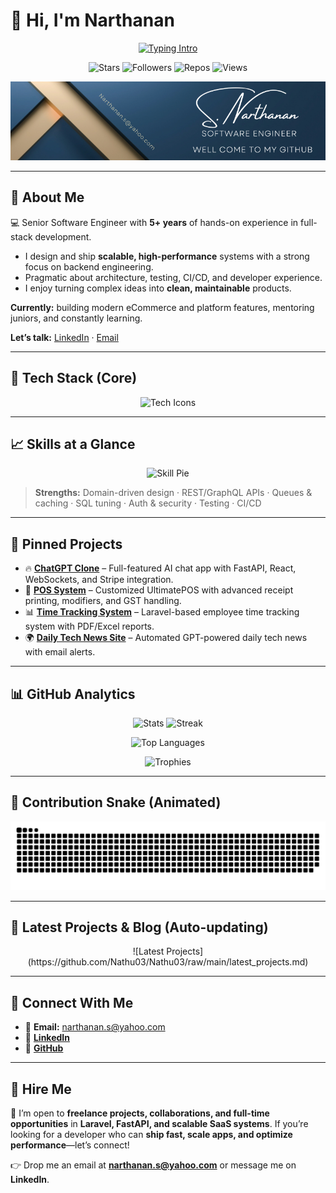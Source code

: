 # 👋 Hi, I'm Narthanan

<p align="center">
  <a href="https://github.com/Nathu03">
    <img src="https://readme-typing-svg.demolab.com?font=Inter&size=28&pause=1500&center=true&vCenter=true&width=750&lines=Senior+Software+Engineer+%7C+Full‑Stack+Builder;5%2B+years+crafting+scalable+web+%26+mobile+apps;Laravel+%7C+React+%7C+Spring+Boot+%7C+Flutter;Clean+code.+Clear+architecture.+Real+impact." alt="Typing Intro" />
  </a>
</p>

<p align="center">
  <img src="https://img.shields.io/github/stars/Nathu03?color=00C853&style=for-the-badge" alt="Stars" />
  <img src="https://img.shields.io/github/followers/Nathu03?style=for-the-badge&color=00C853" alt="Followers" />
  <img src="https://img.shields.io/badge/Repositories-10-brightgreen?style=for-the-badge" alt="Repos" />
  <img src="https://komarev.com/ghpvc/?username=Nathu03&style=for-the-badge&label=Profile+Views" alt="Views" />
</p>

<p align="center">
  <img src="https://github.com/Nathu03/Nathu03/blob/main/RobertLaurent.png" alt="Cover" />
</p>

---

## 🚀 About Me

💻 Senior Software Engineer with **5+ years** of hands-on experience in full-stack development.

* I design and ship **scalable, high-performance** systems with a strong focus on backend engineering.
* Pragmatic about architecture, testing, CI/CD, and developer experience.
* I enjoy turning complex ideas into **clean, maintainable** products.

**Currently:** building modern eCommerce and platform features, mentoring juniors, and constantly learning.

**Let’s talk:** [LinkedIn](https://www.linkedin.com/in/narthanan) · [Email](mailto:narthanan.s@yahoo.com)

---

## 🧰 Tech Stack (Core)

<p align="center">
  <img src="https://skillicons.dev/icons?i=java,spring,php,laravel,react,js,ts,flutter,dart,mysql,postgres,mongodb,redis,docker,nginx,aws,git,github,linux&perline=10" alt="Tech Icons" />
</p>

---

## 📈 Skills at a Glance

<p align="center">
  <img src="https://quickchart.io/chart?c=%7Btype%3A'pie'%2Cdata%3A%7Blabels%3A%5B'Backend'%2C'Frontend'%2C'Mobile'%2C'DevOps'%2C'Data%2FDB'%5D%2Cdatasets%3A%5B%7Bdata%3A%5B35%2C25%2C20%2C15%2C5%5D%7D%5D%7D%2Coptions%3A%7Bplugins%3A%7Blegend%3A%7Bposition%3A'bottom'%7D%7D%7D%7D&backgroundColor=transparent" alt="Skill Pie" width="420" />
</p>

> **Strengths:** Domain-driven design · REST/GraphQL APIs · Queues & caching · SQL tuning · Auth & security · Testing · CI/CD

---

## 📌 Pinned Projects

* 🔥 [**ChatGPT Clone**](https://github.com/yourusername/chatgpt-clone) – Full-featured AI chat app with FastAPI, React, WebSockets, and Stripe integration.
* 🛒 [**POS System**](https://github.com/yourusername/ultimatepos) – Customized UltimatePOS with advanced receipt printing, modifiers, and GST handling.
* 📊 [**Time Tracking System**](https://github.com/yourusername/timetracker) – Laravel-based employee time tracking system with PDF/Excel reports.
* 🌍 [**Daily Tech News Site**](https://github.com/yourusername/technews-ai) – Automated GPT-powered daily tech news with email alerts.

---

## 📊 GitHub Analytics

<p align="center">
  <img height="160" src="https://github-readme-stats.vercel.app/api?username=yourusername&show_icons=true&theme=radical" alt="Stats" />
  <img height="160" src="https://github-readme-streak-stats.herokuapp.com/?user=yourusername&theme=radical&hide_border=true" alt="Streak" />
</p>

<p align="center">
  <img height="160" src="https://github-readme-stats.vercel.app/api/top-langs/?username=yourusername&layout=compact&theme=radical&hide_border=true" alt="Top Languages" />
</p>

<p align="center">
  <img src="https://github-profile-trophy.vercel.app/?username=Nathu03&theme=onedark&no-frame=true&no-bg=true&column=6" alt="Trophies" />
</p>

---

## 🐍 Contribution Snake (Animated)

<p align="center">
  <img src="https://raw.githubusercontent.com/Platane/snk/output/github-contribution-grid-snake-dark.svg" alt="Contribution Snake" />
</p>

---

## 📰 Latest Projects & Blog (Auto-updating)

<p align="center">
  <!-- This file is auto-updated via GitHub Actions -->
  ![Latest Projects](https://github.com/Nathu03/Nathu03/raw/main/latest_projects.md)
</p>

---

## 🤝 Connect With Me

* 📧 **Email:** [narthanan.s@yahoo.com](mailto:narthanan.s@yahoo.com)
* 💼 [**LinkedIn**](https://linkedin.com/in/yourusername)
* 🐙 [**GitHub**](https://github.com/yourusername)

---

## 💼 Hire Me

🚀 I’m open to **freelance projects, collaborations, and full-time opportunities** in **Laravel, FastAPI, and scalable SaaS systems**.
If you’re looking for a developer who can **ship fast, scale apps, and optimize performance**—let’s connect!

👉 Drop me an email at **[narthanan.s@yahoo.com](mailto:narthanan.s@yahoo.com)** or message me on **LinkedIn**.
